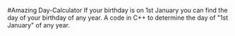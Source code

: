 #Amazing Day-Calculator
If your birthday is on 1st January you can find the day of your birthday of any year.
A code in C++ to determine the day of "1st January" of any year.
